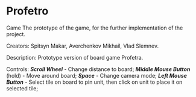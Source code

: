 # Profetro
 Game
The prototype of the game, for the further implementation of the project.

Creators: Spitsyn Makar, Averchenkov Mikhail, Vlad Slemnev.

Description: Prototype version of board game Profetra.

Controls:
***Scroll Wheel*** - Change distance to board;
***Middle Mouse Button*** (hold) - Move around board;
***Space*** - Change camera mode;
***Left Mouse Button*** - Select tile on board to pin unit, then click on unit to place it on selected tile;
